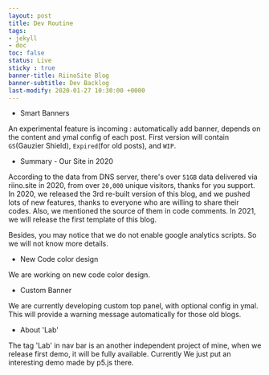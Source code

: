 ```yaml
---
layout: post
title: Dev Routine
tags: 
- jekyll 
- doc
toc: false
status: Live
sticky : true
banner-title: RiinoSite Blog
banner-subtitle: Dev Backlog
last-modify: 2020-01-27 10:30:00 +0000
---
```


-  Smart Banners

An experimental feature is incoming : automatically add banner, depends on the content and ymal config of each post. First version will contain `GS`(Gauzier Shield), `Expired`(for old posts), and `WIP`.


-  Summary - Our Site in 2020

According to the data from DNS server, there's over `51GB` data delivered via riino.site in 2020, from over `20,000` unique visitors, thanks for you support. In 2020, we released the 3rd re-built version of this blog, and we pushed lots of new features, thanks to everyone who are willing to share their codes. Also, we mentioned the source of them in code comments. In 2021, we will release the first template of this blog.

Besides, you may notice that we do not enable google analytics scripts. So we will not know more details.

-  New Code color design

We are working on new code color design.

-  Custom Banner

We are currently developing custom top panel, with optional config in ymal. This will provide a warning message automatically for those old blogs.

-  About 'Lab'

The tag 'Lab' in nav bar is an another independent project of mine, when we release first demo, it will be fully available. Currently We just put an interesting demo made by p5.js there.


